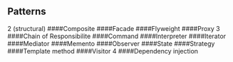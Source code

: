 Patterns
-
2 (structural)
####Composite
####Facade
####Flyweight
####Proxy
3
####Chain of Responsibilite
####Command
####Interpreter
####Iterator
####Mediator
####Memento
####Observer
####State
####Strategy
####Template method
####Visitor
4
####Dependency injection
